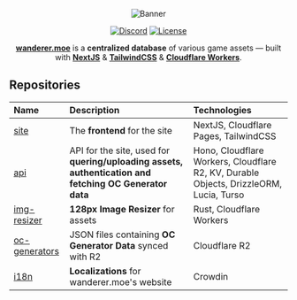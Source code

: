 <div align="center">

![Banner]

[![Discord]](https://discord.wanderer.moe/) [![License]](https://www.gnu.org/licenses/gpl-3.0.en.html#license-text)

[**wanderer.moe**][wanderer.moe] is a **centralized database** of various game assets — built with [**NextJS**](https://nextjs.org/) & [**TailwindCSS**](https://tailwindcss.com/) & [**Cloudflare Workers**](https://www.cloudflare.com/).

</div>

## Repositories

<div align="center">

| Name              | Description                                                                                               | Technologies                                                                       |
| :---------------- | :-------------------------------------------------------------------------------------------------------- | :----------------------------------------------------------------------------------|
| [site]            | The **frontend** for the site                                                                             | NextJS, Cloudflare Pages, TailwindCSS                                              |
| [api]             | API for the site, used for **quering/uploading assets, authentication and fetching OC Generator data**    | Hono, Cloudflare Workers, Cloudflare R2, KV, Durable Objects, DrizzleORM, Lucia, Turso |
| [img-resizer]     | **128px Image Resizer** for assets                                                                        | Rust, Cloudflare Workers                                                           |
| [oc-generators]   | JSON files containing **OC Generator Data** synced with R2                                                | Cloudflare R2                                                                      |
| [i18n]            | **Localizations** for wanderer.moe's website                                                              | Crowdin                                                                            |
  
</div>

[Banner]: https://files.catbox.moe/ye77zq.svg
[wanderer.moe]: https://wanderer.moe
[Site]: https://github.com/wanderer-moe/site
[API]: https://github.com/wanderer-moe/api
[CDN]: https://github.com/wanderer-moe/cdn
[img-resizer]: https://github.com/wanderer-moe/img-resizer
[oc-generators]: https://github.com/wanderer-moe/oc-generators
[i18n]: https://github.com/wanderer-moe/i18n
[Discord]: https://img.shields.io/discord/982385887000272956?color=323379&label=discord&style=for-the-badge
[License]: https://img.shields.io/static/v1?label=License&message=GPL-3&color=323379&style=for-the-badge
